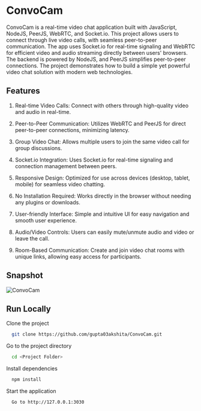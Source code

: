 
# ConvoCam

ConvoCam is a real-time video chat application built with JavaScript, NodeJS, PeerJS, WebRTC, and Socket.io. This project allows users to connect through live video calls, with seamless peer-to-peer communication. The app uses Socket.io for real-time signaling and WebRTC for efficient video and audio streaming directly between users' browsers. The backend is powered by NodeJS, and PeerJS simplifies peer-to-peer connections. The project demonstrates how to build a simple yet powerful video chat solution with modern web technologies.

## Features

1. Real-time Video Calls: Connect with others through high-quality video and audio in real-time.

2. Peer-to-Peer Communication: Utilizes WebRTC and PeerJS for direct peer-to-peer connections, minimizing latency.

3. Group Video Chat: Allows multiple users to join the same video call for group discussions.

4. Socket.io Integration: Uses Socket.io for real-time signaling and connection management between peers.

5. Responsive Design: Optimized for use across devices (desktop, tablet, mobile) for seamless video chatting.

6. No Installation Required: Works directly in the browser without needing any plugins or downloads.

7. User-friendly Interface: Simple and intuitive UI for easy navigation and smooth user experience.

8. Audio/Video Controls: Users can easily mute/unmute audio and video or leave the call.

9. Room-Based Communication: Create and join video chat rooms with unique links, allowing easy access for participants.




## Snapshot

![ConvoCam](https://via.placeholder.com/468x300?text=App+Screenshot+Here)


## Run Locally

Clone the project

```bash
  git clone https://github.com/gupta03akshita/ConvoCam.git
```

Go to the project directory

```bash
  cd <Project Folder>
```

Install dependencies 

```bash
  npm install
```

Start the application

```
  Go to http://127.0.0.1:3030
```

